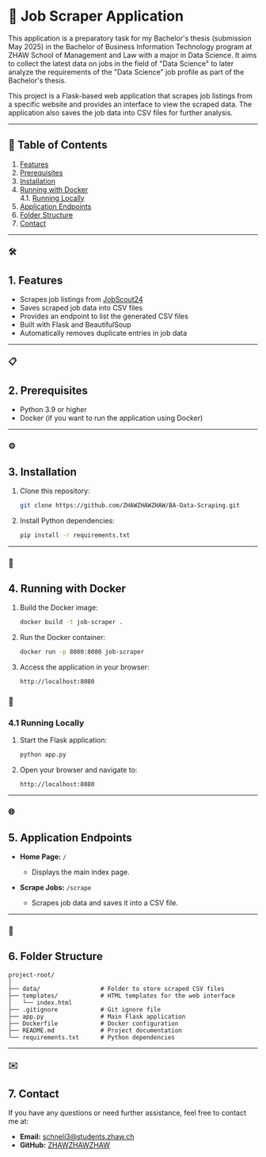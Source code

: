 # 🚀 Job Scraper Application

This application is a preparatory task for my Bachelor's thesis (submission May 2025) in the Bachelor of Business Information Technology program at ZHAW School of Management and Law with a major in Data Science. It aims to collect the latest data on jobs in the field of "Data Science" to later analyze the requirements of the "Data Science" job profile as part of the Bachelor's thesis.

This project is a Flask-based web application that scrapes job listings from a specific website and provides an interface to view the scraped data. The application also saves the job data into CSV files for further analysis.

---

## 📖 Table of Contents

1. [Features](#1-features)
2. [Prerequisites](#2-prerequisites)
3. [Installation](#3-installation)
4. [Running with Docker](#4-running-with-docker)  
   4.1. [Running Locally](#41-running-locally)
5. [Application Endpoints](#5-application-endpoints)
6. [Folder Structure](#6-folder-structure)
7. [Contact](#7-contact)

---

### 🛠️
## 1. Features

- Scrapes job listings from [JobScout24](https://www.jobscout24.ch/)
- Saves scraped job data into CSV files
- Provides an endpoint to list the generated CSV files
- Built with Flask and BeautifulSoup
- Automatically removes duplicate entries in job data

---
### 📋
## 2. Prerequisites

- Python 3.9 or higher
- Docker (if you want to run the application using Docker)

---
### ⚙️
## 3. Installation

1. Clone this repository:
   ```bash
   git clone https://github.com/ZHAWZHAWZHAW/BA-Data-Scraping.git
   ```

2. Install Python dependencies:
   ```bash
   pip install -r requirements.txt
   ```

---
### 🐳
## 4. Running with Docker

1. Build the Docker image:
   ```bash
   docker build -t job-scraper .
   ```

2. Run the Docker container:
   ```bash
   docker run -p 8080:8080 job-scraper
   ```

3. Access the application in your browser:
   ```
   http://localhost:8080

### 🔧
### 4.1 Running Locally

1. Start the Flask application:
   ```bash
   python app.py
   ```

2. Open your browser and navigate to:
   ```
   http://localhost:8080
   ```

---
### 🌐
## 5. Application Endpoints

- **Home Page:** `/`
  - Displays the main index page.

- **Scrape Jobs:** `/scrape`
  - Scrapes job data and saves it into a CSV file. 

---
### 📂
## 6. Folder Structure

```
project-root/
│
├── data/                 # Folder to store scraped CSV files
├── templates/            # HTML templates for the web interface
│   └── index.html
├── .gitignore            # Git ignore file
├── app.py                # Main Flask application
├── Dockerfile            # Docker configuration
├── README.md             # Project documentation
└── requirements.txt      # Python dependencies
```

---
### ✉️
## 7. Contact

If you have any questions or need further assistance, feel free to contact me at:

- **Email:** schneli3@students.zhaw.ch
- **GitHub:** [ZHAWZHAWZHAW](https://github.com/ZHAWZHAWZHAW)
